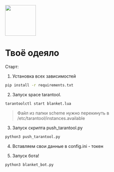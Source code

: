 <img src="https://github.com/ICQ-BOTS/blanket_bot/blob/main/blanket.png" width="100" height="100">

# Твоё одеяло

Старт:
1. Установка всех зависимостей 
```bash
pip install -r requirements.txt
```

2. Запуск space tarantool.
```bash
tarantoolctl start blanket.lua
```
> Файл из папки scheme нужно перекинуть в /etc/tarantool/instances.available

3. Запуск скрипта push_tarantool.py
```bash
python3 push_tarantool.py
```

4. Вставляем свои данные в config.ini - токен

5. Запуск бота!
```bash
python3 blanket_bot.py
```